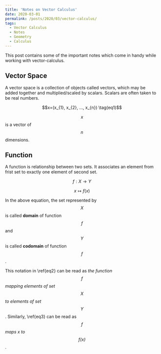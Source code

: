 ```yaml
---
title: 'Notes on Vector Calculus'
date: 2020-03-01
permalink: /posts/2020/03/vector-calculus/
tags:
  - Vector Calculus
  - Notes
  - Geometry
  - Calculus
---
```


This post contains some of the important notes which come in handy while working with vector-calculus.


## Vector Space
A vector space is a collection of objects called vectors, which may be added together and multiplied/scaled by scalars. Scalars are often taken to be real numbers.

$$x=(x_{1}, x_{2}, ..., x_{n}) \tag(eq1)$$

$$x$$ is a vector of $$n$$ dimensions.

## Function
A function is relationship between two sets. It associates an element from frist set to exactly one element of second set.

$$f: X \rightarrow Y \tag{eq2}$$

$$x \mapsto	f(x) \tag{eq3}$$

In the above equation, the set represented by $$X$$ is called **domain** of function $$f$$ and $$Y$$ is called **codomain** of function $$f$$.

This notation in \ref{eq2} can be read as *the function $$f$$ mapping elements of set $$X$$ to elements of set $$Y$$*. Similarly, \ref{eq3} can be read as *$$f$$ maps x to $$f(x)$$*.


